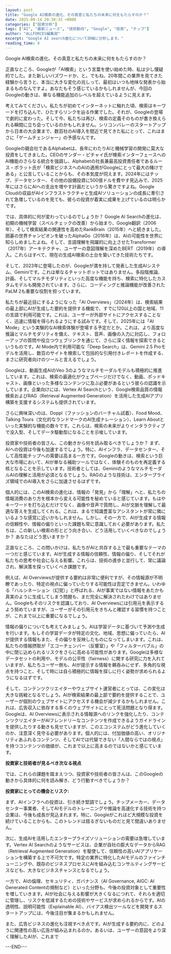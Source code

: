 ```yaml
---
layout: post
title: "Google AI検索の進化、その真意と私たちの未来に何をもたらすのか？"
date: 2025-09-14 20:30:33 +0000
categories: ["投資分析"]
tags: ["AI", "最新ニュース", "技術動向", "Google", "投資", "チップ"]
author: "ALLFORCES編集部"
excerpt: "Google AI search進化について詳細に分析します。"
reading_time: 8
---
```


Google AI検索の進化、その真意と私たちの未来に何をもたらすのか？

正直なところ、Googleが「AI検索」という言葉を使い始めた時、私は少し懐疑的でした。また新しいバズワードか、と。でもね、20年間この業界を見てきた経験から言うと、本当に大きな変化の兆しって、最初はいつも地味な発表から始まるものなんですよ。あなたもそう感じているかもしれませんが、今回のGoogleの動きは、単なる機能追加のレベルを超えているように見えます。

考えてみてください。私たちが初めてインターネットに触れた頃、検索はキーワードを打ち込んで、ひたすらリンクを辿る作業でした。それが、Googleの登場で劇的に変わった。そして今、私たちは再び、検索の定義そのものが書き換えられる瞬間に立ち会っているのかもしれません。シリコンバレーのスタートアップから日本の大企業まで、数百社のAI導入を間近で見てきた私にとって、これはまさに「ゲームチェンジャー」の予感なんです。

Googleの親会社であるAlphabetは、長年にわたりAIと機械学習の開発に莫大な投資をしてきました。CEOのサンダー・ピチャイ氏が検索インターフェースへのAI機能のさらなる統合を強調し、Alphabetの社長兼最高投資責任者であるルース・ポラット氏が「検索ビジネスへのAIの適用がGoogleにとって最大の賭けである」と公言していることからも、その本気度が伺えます。2024年にはチップ、データセンター、その他の設備投資に500億ドルを費やす見込みで、2025年にはさらにAIへの支出を増やす計画だというから驚きですよね。Google Cloudの収益がAIインフラストラクチャと生成AIソリューションの成長に牽引されて急増しているのを見ても、彼らの投資が着実に成果を上げているのは明らかです。

では、具体的に何が変わっているのでしょうか？ Google AI Searchの進化は、初期の機械学習（スペルチェックの改善）から始まり、Google翻訳（2006年）、そして検索結果の関連性を高めたRankBrain（2015年）へと続きました。囲碁の世界チャンピオンを破ったAlphaGo（2016年）は、AIの可能性を世界に知らしめましたよね。そして、言語理解を飛躍的に向上させたTransformer（2017年）アーキテクチャ、ユーザーの意図理解を深めたBERT（2019年）の導入。これらはすべて、現在の生成AI検索の土台を築いてきた技術たちです。

そして、2023年に登場したのが、Googleが満を持して発表した生成AIシステム、Geminiです。これは単なるチャットボットではありません。多段階推論、計画、そしてマルチモダリティといった高度な機能を持ち、検索に特化したカスタムモデルも開発されています。さらに、コーディングと推論機能が改善されたPaLM 2も重要な役割を担っています。

私たちが最近目にするようになった「AI Overviews」（2024年）は、検索結果の最上部にAIが生成した要約を提供する機能で、すでに120以上の国と地域、11の言語で利用可能です。これは、ユーザーが外部サイトにアクセスすることなく、迅速に情報を得られるようにする試みです。そして、2025年には「AI Mode」という実験的なAI検索体験が登場する予定だとか。これは、より高度な推論とマルチモダリティを備え、テキスト、音声、画像の入力に対応し、フォローアップの質問や役立つウェブリンクを通じて、さらに深く情報を探索できるというものです。AI Mode内で利用可能な「Deep Search」は、Gemini 2.5 Proモデルを活用し、数百のサイトを検索して包括的な引用付きレポートを作成する、まさに研究者向けのツールと言えるでしょう。

Googleは、動画生成AIのVeo 3のようなマルチモーダルモデルも積極的に推進しています。これは、検索の最適化がウェブページだけでなく、動画、ポッドキャスト、画像といった多様なコンテンツに及ぶ必要があるという彼らの認識を示しています。企業向けには、Vertex AI Searchという、Google検索品質の情報検索およびRAG（Retrieval Augmented Generation）を活用した生成AIアプリ構築を支援するシステムも提供されています。

さらに興味深いのは、Doppl（ファッションのバーチャル試着）、Food Mood、Talking Tours（文化的なランドマークのAI生成ナレーション）、Learn Aboutといった実験的な機能の数々です。これらは、検索の未来がよりインタラクティブで没入型、そしてデータ駆動型になることを示唆しています。

投資家や技術者の皆さん、この動きから何を読み取るべきでしょうか？ まず、AIへの投資は今後も加速するでしょう。特に、AIインフラ、データセンター、そして高性能チップへの需要は高まる一方です。Googleの動きは、検索という巨大な市場において、AIが単なる補助ツールではなく、体験そのものを再定義する核となることを示しています。技術者としては、GeminiのようなマルチモーダルAIの理解と活用が必須となるでしょう。RAGのような技術は、エンタープライズ領域でのAI導入をさらに加速させるはずです。

個人的には、このAI検索の進化は、情報の「発見」から「理解」へと、私たちの情報消費のあり方を根本から変える可能性を秘めていると感じています。もはやキーワードを打ち込むだけでなく、画像や音声で質問し、AIが文脈を理解して最適な答えを生成してくれる。これは、まるで知識豊富なアシスタントが常に隣にいるような感覚に近いかもしれません。しかし、その一方で、AIが生成する情報の信頼性や、情報の偏りといった課題も常に意識しておく必要があります。私たちは、この新しい検索の形とどう向き合い、どう活用していくべきなのでしょうか？ あなたはどう思いますか？

正直なところ、この問いかけは、私たちがAIと共存する上で最も重要なテーマの一つだと感じています。AIが生成する情報の信頼性、情報の偏り、そしてそれが私たちの思考や社会に与える影響。これらは、技術の進歩と並行して、常に議論され、解決策を探っていくべき課題です。

例えば、AI Overviewsが提供する要約は非常に便利ですが、その情報源が不明瞭であったり、特定の視点に偏っていたりする可能性は否定できません。いわゆる「ハルシネーション（幻覚）」と呼ばれる、AIが事実ではない情報をあたかも真実のように生成してしまう問題も、まだ完全に解決されたわけではありません。Googleもそのリスクを認識しており、AI Overviewsには引用元を表示するよう努めていますが、ユーザーがその引用元をきちんと確認する習慣を持つことが、これまで以上に重要になるでしょう。

情報の偏りについても考えてみましょう。AIは学習データに基づいて予測や生成を行います。もしその学習データが特定の文化、地域、思想に偏っていたら、AIが提供する情報もまた、その偏りを反映したものになってしまいます。これは、私たちの情報摂取が「エコーチェンバー（反響室）」や「フィルターバブル」の中に閉じ込められるリスクをさらに高める可能性があります。Googleは多様なデータセットの利用や、モデルの公平性（fairness）に関する研究に力を入れていますが、私たちユーザー側も、AIが提示する情報を鵜呑みにせず、多角的な視点を持つこと、そして時には自ら積極的に情報を探しに行く姿勢が求められるようになるはずです。

そして、コンテンツクリエイターやウェブサイト運営者にとっては、この変化は大きな挑戦となるでしょう。AIが検索結果の最上部で要約を提供することで、ユーザーが個別のウェブサイトにアクセスする機会が減少するかもしれません。これは、広告収入に依存する多くのウェブサイトにとって死活問題となり得ます。Googleは、AI Overviewsに表示される情報源へのリンクを強化したり、コンテンツクリエイターがAIフレンドリーなコンテンツを作成できるようガイドラインを提供したりする動きも見せていますが、このエコシステムがどう進化していくのか、注意深く見守る必要があります。個人的には、付加価値の高い、オリジナリティあふれるコンテンツ、そしてAIでは代替できない「人間ならではの視点」を持つコンテンツの価値が、これまで以上に高まるのではないかと感じています。

**投資家と技術者が見るべき次なる視点**

では、これらの課題を踏まえつつ、投資家や技術者の皆さんは、このGoogleの動きから具体的に何を読み解き、どう行動すべきでしょうか？

**投資家にとっての機会とリスク:**

まず、AIインフラへの投資は、引き続き堅調でしょう。チップメーカー、データセンター事業者、そしてAIモデルのトレーニングや推論を高速化する技術を持つ企業は、今後も成長が見込まれます。特に、Googleがこれほど大規模な投資を続けていることからも、このトレンドは揺るぎないものだと見て間違いありません。

次に、生成AIを活用したエンタープライズソリューションの需要は急増しています。Vertex AI Searchのようなサービスは、企業が自社の膨大なデータからRAG（Retrieval Augmented Generation）を駆使して、信頼性の高いAIアプリケーションを構築する上で不可欠です。特定の業界に特化したAIモデルのファインチューニングや、既存のビジネスプロセスにAIを組み込むコンサルティングサービスなども、大きなビジネスチャンスとなるでしょう。

一方で、AIの倫理、セキュリティ、ガバナンス（AI Governance, AIGC: AI Generated Contentの規制など）といった分野も、今後の投資対象として重要性を増していきます。AIが社会に与える影響が大きくなるにつれて、それらを適切に管理し、リスクを低減するための技術やサービスが求められるからです。AIの透明性、説明可能性（Explainable AI）、バイアス検出ツールなどを開発するスタートアップには、今後注目が集まるかもしれません。

また、広告ビジネスの進化も注視すべき点です。AIが生成する要約内に、どのように関連性の高い広告が組み込まれるのか。あるいは、ユーザーの意図をより深く理解したAIが、これまで

---END---